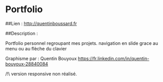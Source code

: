 # Portfolio

##Lien :
http://quentinboussard.fr

##Description :

Portfolio personnel regroupant mes projets.
navigation en slide grace au menu ou au flèche du clavier

Graphisme par : Quentin Bouyoux https://fr.linkedin.com/in/quentin-bouyoux-28840084

/!\ version responsive non réalisé.
